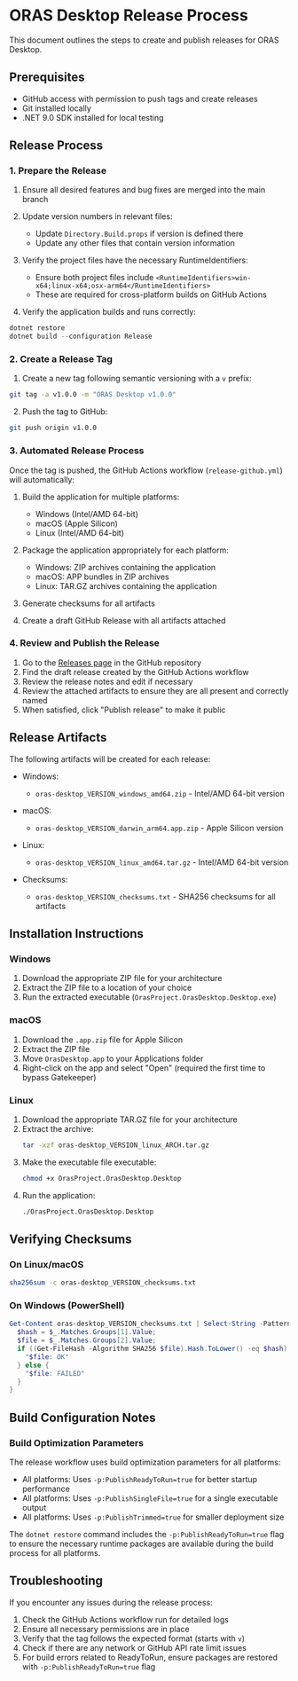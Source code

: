 # ORAS Desktop Release Process

This document outlines the steps to create and publish releases for ORAS Desktop.

## Prerequisites

- GitHub access with permission to push tags and create releases
- Git installed locally
- .NET 9.0 SDK installed for local testing

## Release Process

### 1. Prepare the Release

1. Ensure all desired features and bug fixes are merged into the main branch
2. Update version numbers in relevant files:
   - Update `Directory.Build.props` if version is defined there
   - Update any other files that contain version information
3. Verify the project files have the necessary RuntimeIdentifiers:
   - Ensure both project files include `<RuntimeIdentifiers>win-x64;linux-x64;osx-arm64</RuntimeIdentifiers>`
   - These are required for cross-platform builds on GitHub Actions

4. Verify the application builds and runs correctly:

```powershell
dotnet restore
dotnet build --configuration Release
```

### 2. Create a Release Tag

1. Create a new tag following semantic versioning with a `v` prefix:

```bash
git tag -a v1.0.0 -m "ORAS Desktop v1.0.0"
```

2. Push the tag to GitHub:

```bash
git push origin v1.0.0
```

### 3. Automated Release Process

Once the tag is pushed, the GitHub Actions workflow (`release-github.yml`) will automatically:

1. Build the application for multiple platforms:
   - Windows (Intel/AMD 64-bit)
   - macOS (Apple Silicon)
   - Linux (Intel/AMD 64-bit)

2. Package the application appropriately for each platform:
   - Windows: ZIP archives containing the application
   - macOS: APP bundles in ZIP archives
   - Linux: TAR.GZ archives containing the application

3. Generate checksums for all artifacts

4. Create a draft GitHub Release with all artifacts attached

### 4. Review and Publish the Release

1. Go to the [Releases page](https://github.com/shizhMSFT/oras-desktop/releases) in the GitHub repository
2. Find the draft release created by the GitHub Actions workflow
3. Review the release notes and edit if necessary
4. Review the attached artifacts to ensure they are all present and correctly named
5. When satisfied, click "Publish release" to make it public

## Release Artifacts

The following artifacts will be created for each release:

- Windows:
  - `oras-desktop_VERSION_windows_amd64.zip` - Intel/AMD 64-bit version

- macOS:
  - `oras-desktop_VERSION_darwin_arm64.app.zip` - Apple Silicon version

- Linux:
  - `oras-desktop_VERSION_linux_amd64.tar.gz` - Intel/AMD 64-bit version

- Checksums:
  - `oras-desktop_VERSION_checksums.txt` - SHA256 checksums for all artifacts

## Installation Instructions

### Windows

1. Download the appropriate ZIP file for your architecture
2. Extract the ZIP file to a location of your choice
3. Run the extracted executable (`OrasProject.OrasDesktop.Desktop.exe`)

### macOS

1. Download the `.app.zip` file for Apple Silicon
2. Extract the ZIP file
3. Move `OrasDesktop.app` to your Applications folder
4. Right-click on the app and select "Open" (required the first time to bypass Gatekeeper)

### Linux

1. Download the appropriate TAR.GZ file for your architecture
2. Extract the archive:
   ```bash
   tar -xzf oras-desktop_VERSION_linux_ARCH.tar.gz
   ```
3. Make the executable file executable:
   ```bash
   chmod +x OrasProject.OrasDesktop.Desktop
   ```
4. Run the application:
   ```bash
   ./OrasProject.OrasDesktop.Desktop
   ```

## Verifying Checksums

### On Linux/macOS

```bash
sha256sum -c oras-desktop_VERSION_checksums.txt
```

### On Windows (PowerShell)

```powershell
Get-Content oras-desktop_VERSION_checksums.txt | Select-String -Pattern "^([0-9a-f]+)\s+(.+)$" | ForEach-Object { 
  $hash = $_.Matches.Groups[1].Value; 
  $file = $_.Matches.Groups[2].Value; 
  if ((Get-FileHash -Algorithm SHA256 $file).Hash.ToLower() -eq $hash) {
    "$file: OK"
  } else {
    "$file: FAILED"
  }
}
```

## Build Configuration Notes

### Build Optimization Parameters

The release workflow uses build optimization parameters for all platforms:

- All platforms: Uses `-p:PublishReadyToRun=true` for better startup performance
- All platforms: Uses `-p:PublishSingleFile=true` for a single executable output
- All platforms: Uses `-p:PublishTrimmed=true` for smaller deployment size

The `dotnet restore` command includes the `-p:PublishReadyToRun=true` flag to ensure the necessary runtime packages are available during the build process for all platforms.

## Troubleshooting

If you encounter any issues during the release process:

1. Check the GitHub Actions workflow run for detailed logs
2. Ensure all necessary permissions are in place
3. Verify that the tag follows the expected format (starts with `v`)
4. Check if there are any network or GitHub API rate limit issues
5. For build errors related to ReadyToRun, ensure packages are restored with `-p:PublishReadyToRun=true` flag